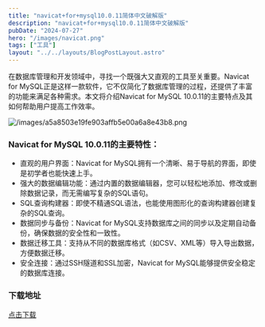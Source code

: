 ```yaml
---
title: "navicat+for+mysql10.0.11简体中文破解版"
description: "navicat+for+mysql10.0.11简体中文破解版"
pubDate: "2024-07-27"
hero: "/images/navicat.png"
tags: ["工具"]
layout: "../../layouts/BlogPostLayout.astro"
---
```


在数据库管理和开发领域中，寻找一个既强大又直观的工具至关重要。Navicat for MySQL正是这样一款软件，它不仅简化了数据库管理的过程，还提供了丰富的功能来满足各种需求。本文将介绍Navicat for MySQL 10.0.11的主要特点及其如何帮助用户提高工作效率。

![/images/a5a8503e19fe903affb5e00a6a8e43b8.png](/images/Screenshot_Navicat.png)

### Navicat for MySQL 10.0.11的主要特性：

- 直观的用户界面：Navicat for MySQL拥有一个清晰、易于导航的界面，即使是初学者也能快速上手。
- 强大的数据编辑功能：通过内置的数据编辑器，您可以轻松地添加、修改或删除数据记录，而无需编写复杂的SQL语句。
- SQL查询构建器：即使不精通SQL语法，也能使用图形化的查询构建器创建复杂的SQL查询。
- 数据同步与备份：Navicat for MySQL支持数据库之间的同步以及定期自动备份，确保数据的安全性和一致性。
- 数据迁移工具：支持从不同的数据库格式（如CSV、XML等）导入导出数据，方便数据迁移。
- 安全连接：通过SSH隧道和SSL加密，Navicat for MySQL能够提供安全稳定的数据库连接。

### 下载地址

[点击下载](https://file.xiaobaoku.cc/navicat%2Bfor%2Bmysql10.0.11%E7%AE%80%E4%BD%93%E4%B8%AD%E6%96%87%E7%A0%B4%E8%A7%A3%E7%89%88.zip)

 


 
 





